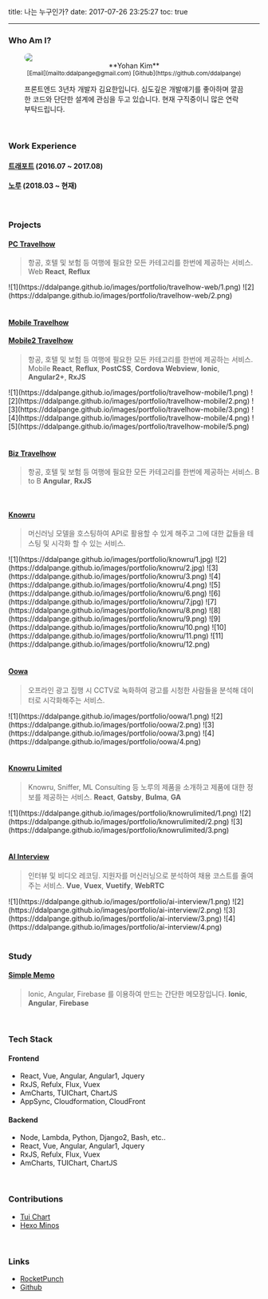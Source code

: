 title: 나는 누구인가?
date: 2017-07-26 23:25:27
toc: true

---

### Who Am I?

<div style="padding: 0 32px;">
    <img src="/images/profile.jpg" style="display:block; margin: 0 auto; border-radius: 300px;" class="not-gallery-item">
    <div style="text-align: center;">**Yohan Kim**<br/><small>[Email](mailto:ddalpange@gmail.com) [Github](https://github.com/ddalpange)</small></div>
    <p>프론트엔드 3년차 개발자 김요한입니다. 심도깊은 개발얘기를 좋아하며 깔끔한 코드와 단단한 설계에 관심을 두고 있습니다. 현재 구직중이니 많은 연락 부탁드립니다.</p>
</div>

<br/>

### Work Experience

#### [트래포트](https://m.travelhow.com) (2016.07 ~ 2017.08)

#### [노루](http://knowru.com) (2018.03 ~ 현재)

<br/>

### Projects

#### [PC Travelhow](https://www.travelhow.com)

> 항공, 호텔 및 보험 등 여행에 필요한 모든 카테고리를 한번에 제공하는 서비스. Web
> **React**, **Reflux**

<div class="justified-gallery">
![1](https://ddalpange.github.io/images/portfolio/travelhow-web/1.png)
![2](https://ddalpange.github.io/images/portfolio/travelhow-web/2.png)
</div>

<br/>

#### [Mobile Travelhow](https://m.travelhow.com)

#### [Mobile2 Travelhow](https://mm.travelhow.com)

> 항공, 호텔 및 보험 등 여행에 필요한 모든 카테고리를 한번에 제공하는 서비스. Mobile
> **React**, **Reflux**, **PostCSS**, **Cordova Webview**, **Ionic**, **Angular2+**, **RxJS**

<div class="justified-gallery">
![1](https://ddalpange.github.io/images/portfolio/travelhow-mobile/1.png)
![2](https://ddalpange.github.io/images/portfolio/travelhow-mobile/2.png)
![3](https://ddalpange.github.io/images/portfolio/travelhow-mobile/3.png)
![4](https://ddalpange.github.io/images/portfolio/travelhow-mobile/4.png)
![5](https://ddalpange.github.io/images/portfolio/travelhow-mobile/5.png)
</div>

<br/>

#### [Biz Travelhow](https://biz.travelhow.biz)

> 항공, 호텔 및 보험 등 여행에 필요한 모든 카테고리를 한번에 제공하는 서비스. B to B
> **Angular**, **RxJS**

<br/>

#### [Knowru](https://www.knowru.com)

> 머신러닝 모델을 호스팅하여 API로 활용할 수 있게 해주고 그에 대한 값들을 테스팅 및 시각화 할 수 있는 서비스.

<div class="justified-gallery">
![1](https://ddalpange.github.io/images/portfolio/knowru/1.jpg)
![2](https://ddalpange.github.io/images/portfolio/knowru/2.jpg)
![3](https://ddalpange.github.io/images/portfolio/knowru/3.png)
![4](https://ddalpange.github.io/images/portfolio/knowru/4.png)
![5](https://ddalpange.github.io/images/portfolio/knowru/6.png)
![6](https://ddalpange.github.io/images/portfolio/knowru/7.jpg)
![7](https://ddalpange.github.io/images/portfolio/knowru/8.png)
![8](https://ddalpange.github.io/images/portfolio/knowru/9.png)
![9](https://ddalpange.github.io/images/portfolio/knowru/10.png)
![10](https://ddalpange.github.io/images/portfolio/knowru/11.png)
![11](https://ddalpange.github.io/images/portfolio/knowru/12.png)
</div>

<br/>

#### [Oowa](https://oowa.io)

> 오프라인 광고 집행 시 CCTV로 녹화하여 광고를 시청한 사람들을 분석해 데이터로 시각화해주는 서비스.

<div class="justified-gallery">
![1](https://ddalpange.github.io/images/portfolio/oowa/1.png)
![2](https://ddalpange.github.io/images/portfolio/oowa/2.png)
![3](https://ddalpange.github.io/images/portfolio/oowa/3.png)
![4](https://ddalpange.github.io/images/portfolio/oowa/4.png)
</div>

<br/>

#### [Knowru Limited](https://www.knowrulimited.com)

> Knowru, Sniffer, ML Consulting 등 노루의 제품을 소개하고 제품에 대한 정보를 제공하는 서비스.
> **React**, **Gatsby**, **Bulma**, **GA**

<div class="justified-gallery">
![1](https://ddalpange.github.io/images/portfolio/knowrulimited/1.png)
![2](https://ddalpange.github.io/images/portfolio/knowrulimited/2.png)
![3](https://ddalpange.github.io/images/portfolio/knowrulimited/3.png)
</div>

<br/>

#### [AI Interview](https://www.ai-interview.com)

> 인터뷰 및 비디오 레코딩. 지원자를 머신러닝으로 분석하여 채용 코스트를 줄여주는 서비스.
> **Vue**, **Vuex**, **Vuetify**, **WebRTC**

<div class="justified-gallery">
![1](https://ddalpange.github.io/images/portfolio/ai-interview/1.png)
![2](https://ddalpange.github.io/images/portfolio/ai-interview/2.png)
![3](https://ddalpange.github.io/images/portfolio/ai-interview/3.png)
![4](https://ddalpange.github.io/images/portfolio/ai-interview/4.png)
</div>

<br/>

### Study

#### [Simple Memo](https://github.com/ddalpange/simple-memo)

> Ionic, Angular, Firebase 를 이용하여 만드는 간단한 메모장입니다.
> **Ionic**, **Angular**, **Firebase**

<br/>

### Tech Stack

#### Frontend

- React, Vue, Angular, Angular1, Jquery
- RxJS, Refulx, Flux, Vuex
- AmCharts, TUIChart, ChartJS
- AppSync, Cloudformation, CloudFront

#### Backend

- Node, Lambda, Python, Django2, Bash, etc..
- React, Vue, Angular, Angular1, Jquery
- RxJS, Refulx, Flux, Vuex
- AmCharts, TUIChart, ChartJS

<br/>

### Contributions

- [Tui Chart](https://github.com/nhnent/tui.chart)
- [Hexo Minos](https://github.com/ppoffice/hexo-theme-minos)

<br/>

### Links

- [RocketPunch](https://www.rocketpunch.com/@a4a1dafb457a438e/info)
- [Github](https://github.com/ddalpange)
